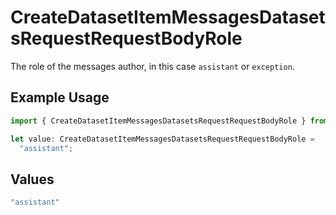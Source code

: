 # CreateDatasetItemMessagesDatasetsRequestRequestBodyRole

The role of the messages author, in this case `assistant` or `exception`.

## Example Usage

```typescript
import { CreateDatasetItemMessagesDatasetsRequestRequestBodyRole } from "@orq-ai/node/models/operations";

let value: CreateDatasetItemMessagesDatasetsRequestRequestBodyRole =
  "assistant";
```

## Values

```typescript
"assistant"
```